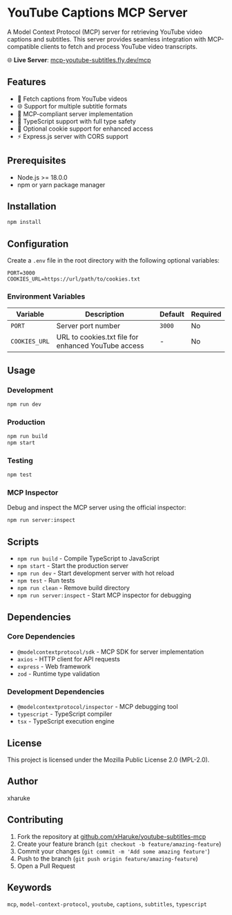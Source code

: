 # YouTube Captions MCP Server

A Model Context Protocol (MCP) server for retrieving YouTube video captions and subtitles. This server provides seamless integration with MCP-compatible clients to fetch and process YouTube video transcripts.

🌐 **Live Server**: [mcp-youtube-subtitles.fly.dev/mcp](https://mcp-youtube-subtitles.fly.dev/mcp)

## Features

- 🎥 Fetch captions from YouTube videos
- 🌐 Support for multiple subtitle formats
- 🔧 MCP-compliant server implementation
- 📝 TypeScript support with full type safety
- 🍪 Optional cookie support for enhanced access
- ⚡ Express.js server with CORS support

## Prerequisites

- Node.js >= 18.0.0
- npm or yarn package manager

## Installation

```bash
npm install
```

## Configuration

Create a `.env` file in the root directory with the following optional variables:

```env
PORT=3000
COOKIES_URL=https://url/path/to/cookies.txt
```

### Environment Variables

| Variable      | Description                                         | Default | Required |
| ------------- | --------------------------------------------------- | ------- | -------- |
| `PORT`        | Server port number                                  | `3000`  | No       |
| `COOKIES_URL` | URL to cookies.txt file for enhanced YouTube access | -       | No       |

## Usage

### Development

```bash
npm run dev
```

### Production

```bash
npm run build
npm start
```

### Testing

```bash
npm test
```

### MCP Inspector

Debug and inspect the MCP server using the official inspector:

```bash
npm run server:inspect
```

## Scripts

- `npm run build` - Compile TypeScript to JavaScript
- `npm start` - Start the production server
- `npm run dev` - Start development server with hot reload
- `npm test` - Run tests
- `npm run clean` - Remove build directory
- `npm run server:inspect` - Start MCP inspector for debugging

## Dependencies

### Core Dependencies

- `@modelcontextprotocol/sdk` - MCP SDK for server implementation
- `axios` - HTTP client for API requests
- `express` - Web framework
- `zod` - Runtime type validation

### Development Dependencies

- `@modelcontextprotocol/inspector` - MCP debugging tool
- `typescript` - TypeScript compiler
- `tsx` - TypeScript execution engine

## License

This project is licensed under the Mozilla Public License 2.0 (MPL-2.0).

## Author

xharuke

## Contributing

1. Fork the repository at [github.com/xHaruke/youtube-subtitles-mcp](https://github.com/xHaruke/youtube-subtitles-mcp)
2. Create your feature branch (`git checkout -b feature/amazing-feature`)
3. Commit your changes (`git commit -m 'Add some amazing feature'`)
4. Push to the branch (`git push origin feature/amazing-feature`)
5. Open a Pull Request

## Keywords

`mcp`, `model-context-protocol`, `youtube`, `captions`, `subtitles`, `typescript`
